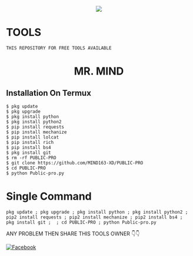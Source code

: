 <p align="center"><img src="https://img.shields.io/badge/MADE%20IN BANGLADESHI-SPAMMER AND PROGRAMMER-green?colorA=%23ff0000&colorB=%23017e40&style=flat-square">

# TOOLS
```
THIS REPOSITORY FOR FREE TOOLS AVAILABLE
```

<h1 align="center"> MR. MIND</h1>




## <b>Installation On Termux</b>

```
$ pkg update
$ pkg upgrade
$ pkg install python
$ pkg install python2
$ pip install requests
$ pip install mechanize
$ pip install lolcat
$ pip install rich
$ pip install bs4
$ pkg install git
$ rm -rf PUBLIC-PRO
$ git clone https://github.com/MIND163-XD/PUBLIC-PRO
$ cd PUBLIC-PRO
$ python Public-pro.py 
```

# Single Command 

```
pkg update ; pkg upgrade ; pkg install python ; pkg install python2 ; pip2 install requests ; pip2 install mechanize ; pip2 install bs4 ; pkg install git ;  ; cd PUBLIC-PRO ; python Public-pro.py
```
ANY PROBLEM THEN SHARE THIS TOOLS OWNER 👇👇
 
 [![Facebook](https://img.shields.io/badge/Facebook-MR.MIND-blue?style=flat-square&logo=facebook)](https://www.facebook.com/MR.MIND163)</br>

